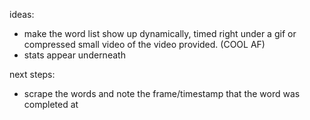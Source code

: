 ideas:
- make the word list show up dynamically, timed right under a gif or compressed small video of the video provided. (COOL AF)
- stats appear underneath

next steps:
- scrape the words and note the frame/timestamp that the word was completed at